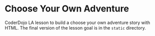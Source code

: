 # Choose Your Own Adventure

CoderDojo LA lesson to build a choose your own adventure story with HTML. The final version of the lesson goal is in the `static` directory.
